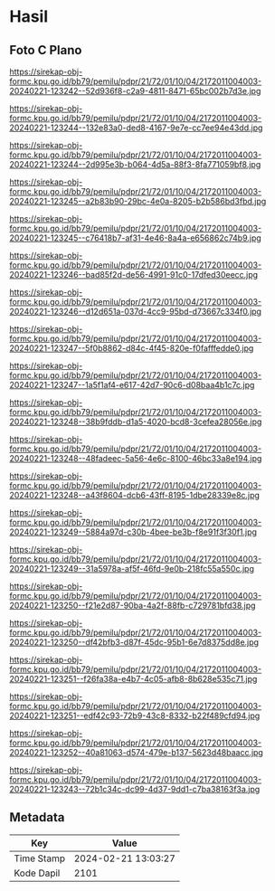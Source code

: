 # Hasil

## Foto C Plano

https://sirekap-obj-formc.kpu.go.id/bb79/pemilu/pdpr/21/72/01/10/04/2172011004003-20240221-123242--52d936f8-c2a9-4811-8471-65bc002b7d3e.jpg

https://sirekap-obj-formc.kpu.go.id/bb79/pemilu/pdpr/21/72/01/10/04/2172011004003-20240221-123244--132e83a0-ded8-4167-9e7e-cc7ee94e43dd.jpg

https://sirekap-obj-formc.kpu.go.id/bb79/pemilu/pdpr/21/72/01/10/04/2172011004003-20240221-123244--2d995e3b-b064-4d5a-88f3-8fa771059bf8.jpg

https://sirekap-obj-formc.kpu.go.id/bb79/pemilu/pdpr/21/72/01/10/04/2172011004003-20240221-123245--a2b83b90-29bc-4e0a-8205-b2b586bd3fbd.jpg

https://sirekap-obj-formc.kpu.go.id/bb79/pemilu/pdpr/21/72/01/10/04/2172011004003-20240221-123245--c76418b7-af31-4e46-8a4a-e656862c74b9.jpg

https://sirekap-obj-formc.kpu.go.id/bb79/pemilu/pdpr/21/72/01/10/04/2172011004003-20240221-123246--bad85f2d-de56-4991-91c0-17dfed30eecc.jpg

https://sirekap-obj-formc.kpu.go.id/bb79/pemilu/pdpr/21/72/01/10/04/2172011004003-20240221-123246--d12d651a-037d-4cc9-95bd-d73667c334f0.jpg

https://sirekap-obj-formc.kpu.go.id/bb79/pemilu/pdpr/21/72/01/10/04/2172011004003-20240221-123247--5f0b8862-d84c-4f45-820e-f0fafffedde0.jpg

https://sirekap-obj-formc.kpu.go.id/bb79/pemilu/pdpr/21/72/01/10/04/2172011004003-20240221-123247--1a5f1af4-e617-42d7-90c6-d08baa4b1c7c.jpg

https://sirekap-obj-formc.kpu.go.id/bb79/pemilu/pdpr/21/72/01/10/04/2172011004003-20240221-123248--38b9fddb-d1a5-4020-bcd8-3cefea28056e.jpg

https://sirekap-obj-formc.kpu.go.id/bb79/pemilu/pdpr/21/72/01/10/04/2172011004003-20240221-123248--48fadeec-5a56-4e6c-8100-46bc33a8e194.jpg

https://sirekap-obj-formc.kpu.go.id/bb79/pemilu/pdpr/21/72/01/10/04/2172011004003-20240221-123248--a43f8604-dcb6-43ff-8195-1dbe28339e8c.jpg

https://sirekap-obj-formc.kpu.go.id/bb79/pemilu/pdpr/21/72/01/10/04/2172011004003-20240221-123249--5884a97d-c30b-4bee-be3b-f8e91f3f30f1.jpg

https://sirekap-obj-formc.kpu.go.id/bb79/pemilu/pdpr/21/72/01/10/04/2172011004003-20240221-123249--31a5978a-af5f-46fd-9e0b-218fc55a550c.jpg

https://sirekap-obj-formc.kpu.go.id/bb79/pemilu/pdpr/21/72/01/10/04/2172011004003-20240221-123250--f21e2d87-90ba-4a2f-88fb-c729781bfd38.jpg

https://sirekap-obj-formc.kpu.go.id/bb79/pemilu/pdpr/21/72/01/10/04/2172011004003-20240221-123250--df42bfb3-d87f-45dc-95b1-6e7d8375dd8e.jpg

https://sirekap-obj-formc.kpu.go.id/bb79/pemilu/pdpr/21/72/01/10/04/2172011004003-20240221-123251--f26fa38a-e4b7-4c05-afb8-8b628e535c71.jpg

https://sirekap-obj-formc.kpu.go.id/bb79/pemilu/pdpr/21/72/01/10/04/2172011004003-20240221-123251--edf42c93-72b9-43c8-8332-b22f489cfd94.jpg

https://sirekap-obj-formc.kpu.go.id/bb79/pemilu/pdpr/21/72/01/10/04/2172011004003-20240221-123252--40a81063-d574-479e-b137-5623d48baacc.jpg

https://sirekap-obj-formc.kpu.go.id/bb79/pemilu/pdpr/21/72/01/10/04/2172011004003-20240221-123243--72b1c34c-dc99-4d37-9dd1-c7ba38163f3a.jpg


## Metadata

| Key        | Value               |
| ---------- | ------------------- |
| Time Stamp | 2024-02-21 13:03:27 |
| Kode Dapil | 2101                |



